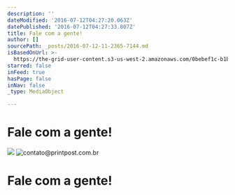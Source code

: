 ```yaml
---
description: ''
dateModified: '2016-07-12T04:27:20.063Z'
datePublished: '2016-07-12T04:27:33.807Z'
title: Fale com a gente!
author: []
sourcePath: _posts/2016-07-12-11-2365-7144.md
isBasedOnUrl: >-
  https://the-grid-user-content.s3-us-west-2.amazonaws.com/0bebef1c-b1b1-43ed-be45-f87ca71ee4de.png
starred: false
inFeed: true
hasPage: false
inNav: false
_type: MediaObject

---
```

# Fale com a gente!
![](https://the-grid-user-content.s3-us-west-2.amazonaws.com/0bebef1c-b1b1-43ed-be45-f87ca71ee4de.png)
![contato@printpost.com.br](https://the-grid-user-content.s3-us-west-2.amazonaws.com/17c0da66-4b98-488a-ad8d-dbca5cacd1a9.png)

# Fale com a gente!